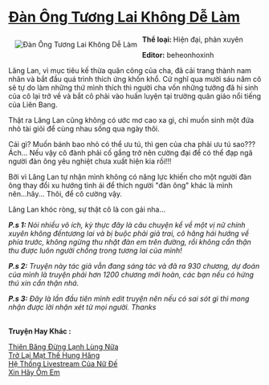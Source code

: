 <a href="https://utruyen.com/dan-ong-tuong-lai-khong-de-lam/17223/" title="Đàn Ông Tương Lai Không Dễ Làm"><h1>Đàn Ông Tương Lai Không Dễ Làm</h1></a><div style="display:table"><img align="right" style="float: left; padding: 10px;" src="https://utruyen.com/images/story/200x260/dan-ong-tuong-lai-khong-de-lam.jpg" alt="Đàn Ông Tương Lai Không Dễ Làm"><b>Thể loại: </b>Hiện đại, phản xuyên<b><p></p>Editor:</b> <b></b>beheonhoxinh<p></p>Lăng Lan, vì mục tiêu kế thừa quân công của cha, đã cải trang thành nam nhân và bắt đầu quá trình thích ứng khốn khổ. Cứ nghĩ qua mười sáu năm cô sẽ tự do làm những thứ mình thích thì người cha vốn những tưởng đã hi sinh của cô lại trở về và bắt cô phải vào huấn luyện tại trường quân giáo nổi tiếng của Liên Bang.<p></p>Thật ra Lăng Lan cũng không có ước mơ cao xa gì, chỉ muốn sinh một đứa nhỏ tài giỏi để cùng nhau sống qua ngày thôi. <p></p>Cái gì? Muốn bánh bao nhỏ có thể ưu tú, thì gen của cha phải ưu tú sao??? Ách... Nếu vậy cô đành phải cố gắng trở nên cường đại để có thể đạp ngã người đàn ông yêu nghiệt chưa xuất hiện kia rồi!!! <p></p>Bởi vì Lăng Lan tự nhận mình không có năng lực khiến cho một người đàn ông thay đổi xu hướng tình ái để thích người "đàn ông" khác là mình nên...hây... Thôi, để cô cường vậy.<p></p>Lăng Lan khóc ròng, sự thật cô là con gái nha...<p></p><b><i>P.s 1: </i></b><i>Nói nhiều vô ích, kỳ thực đây là câu chuyện kể về một vị nữ chính xuyên </i><i>không</i><i> đến</i><i>tương lai</i><i> và bị buộc phải giả trai, cô hăng hái hướng về phía trước, </i><i>không</i><i> ngừng thu nhặt đàn em trên đường, rồi </i><i>không</i><i> cẩn thận thu được luôn người chồng trong </i><i>tương lai</i><i> của mình!</i><p></p><b><i>P.s 2:</i></b><i> Truyện này tác giả vẫn đang sáng tác và đã ra 930 chương, dự đoán của mình là truyện phải hơn 1200 chương mới hoàn, các bạn nếu có hứng thú xin cẩn thận nhá.</i><p></p><b><i>P.s 3:</i></b><i> Đây là lần đầu tiên mình edit truyện nên nếu có sai sót gì thì mong nhận được lời nhận xét từ mọi người. Thanks</i></div><p><br><b>Truyện Hay Khác :</b></p><a href="https://utruyen.com/thien-bang-dung-lanh-lung-nua/11603/" alt="Thiên Băng Đừng Lạnh Lùng Nữa">Thiên Băng Đừng Lạnh Lùng Nữa</a><br/><a href="https://github.com/quanluxury/ngontinhhot/tree/master/truyenhay/18793/" alt="Trở Lại Mạt Thế Hung Hăng">Trở Lại Mạt Thế Hung Hăng</a><br/><a href="https://github.com/quanluxury/truyenhot/tree/master/truyenhay/16902/" alt="Hệ Thống Livestream Của Nữ Đế">Hệ Thống Livestream Của Nữ Đế</a><br/><a href="https://github.com/quanluxury/ngontinhhot/tree/master/truyenhay/17265/" alt="Xin Hãy Ôm Em">Xin Hãy Ôm Em</a><br/>